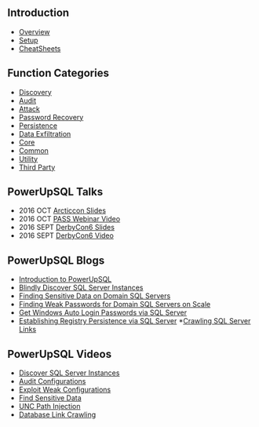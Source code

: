 ## Introduction

* [Overview](https://github.com/NetSPI/PowerUpSQL/wiki/Overview-of-PowerUpSQL)
* [Setup](https://github.com/NetSPI/PowerUpSQL/wiki/Setting-Up-PowerUpSQL)
* [CheatSheets](https://github.com/NetSPI/PowerUpSQL/wiki/PowerUpSQL-CheatSheet)

## Function Categories

* [Discovery](https://github.com/NetSPI/PowerUpSQL/wiki/Discovery-Functions)
* [Audit](https://github.com/NetSPI/PowerUpSQL/wiki/Audit-Functions)
* [Attack](https://github.com/NetSPI/PowerUpSQL/wiki/Primary-Attack-Functions)
* [Password Recovery](https://github.com/NetSPI/PowerUpSQL/wiki/Password-Recovery-Functions)
* [Persistence](https://github.com/NetSPI/PowerUpSQL/wiki/Persistence-Functions)
* [Data Exfiltration](https://github.com/NetSPI/PowerUpSQL/wiki/Data-Exfiltration-Functions)
* [Core](https://github.com/NetSPI/PowerUpSQL/wiki/Core-Functions)
* [Common](https://github.com/NetSPI/PowerUpSQL/wiki/Common-Functions)
* [Utility](https://github.com/NetSPI/PowerUpSQL/wiki/Utility-Functions)
* [Third Party](https://github.com/NetSPI/PowerUpSQL/wiki/Third-Party-Functions)

## PowerUpSQL Talks
* 2016 OCT [Arcticcon Slides](http://www.slideshare.net/nullbind/2016-arcticcon-hacking-sql-server-on-scale-with-powershell-v2)
* 2016 OCT [PASS Webinar Video](https://youtu.be/npoORzfP7rw)
* 2016 SEPT [DerbyCon6 Slides](http://www.slideshare.net/nullbind/derbycon2016-hacking-sql-server-on-scale-with-powershell)
* 2016 SEPT [DerbyCon6 Video](https://www.youtube.com/watch?v=xLbPztByc8M)

## PowerUpSQL Blogs

* [Introduction to PowerUpSQL](https://blog.netspi.com/powerupsql-powershell-toolkit-attacking-sql-server/)
* [Blindly Discover SQL Server Instances](https://blog.netspi.com/blindly-discover-sql-server-instances-powerupsql/)
* [Finding Sensitive Data on Domain SQL Servers](https://blog.netspi.com/finding-sensitive-data-domain-sql-servers-using-powerupsql/)
* [Finding Weak Passwords for Domain SQL Servers on Scale](https://blog.netspi.com/identifying-domain-sql-servers-configured-with-weak-passwords-on-scale-using-powerupsql/)
* [Get Windows Auto Login Passwords via SQL Server](https://blog.netspi.com/get-windows-auto-login-passwords-via-sql-server-powerupsql/)
* [Establishing Registry Persistence via SQL Server](https://blog.netspi.com/establishing-registry-persistence-via-sql-server-powerupsql/)
*[Crawling SQL Server Links](https://blog.netspi.com/sql-server-link-crawling-powerupsql/)

## PowerUpSQL Videos

* [Discover SQL Server Instances](https://www.youtube.com/watch?v=HFYdGgOb32o)
* [Audit Configurations](https://www.youtube.com/watch?v=b1gb3v1WWmo)
* [Exploit Weak Configurations](https://www.youtube.com/watch?v=gPbxLqSdiuk)
* [Find Sensitive Data](https://www.youtube.com/watch?v=EfQHaYu_OyU)
* [UNC Path Injection](https://www.youtube.com/watch?v=a07OcFkeu8w)
* [Database Link Crawling](https://www.youtube.com/watch?v=7_5E0enLQ9U)

